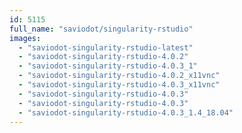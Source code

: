 ```yaml
---
id: 5115
full_name: "saviodot/singularity-rstudio"
images: 
  - "saviodot-singularity-rstudio-latest"
  - "saviodot-singularity-rstudio-4.0.2"
  - "saviodot-singularity-rstudio-4.0.3_1"
  - "saviodot-singularity-rstudio-4.0.2_x11vnc"
  - "saviodot-singularity-rstudio-4.0.3_x11vnc"
  - "saviodot-singularity-rstudio-4.0.3"
  - "saviodot-singularity-rstudio-4.0.3"
  - "saviodot-singularity-rstudio-4.0.3_1.4_18.04"
---
```

